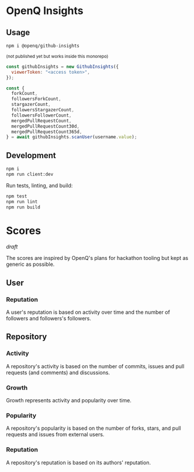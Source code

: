 # OpenQ Insights

## Usage

```bash
npm i @openq/github-insights
```
<sup>(not published yet but works inside this monorepo)</sup>

```js
const githubInsights = new GithubInsights({
  viewerToken: "<access token>",
});

const {
  forkCount,
  followersForkCount,
  stargazerCount,
  followersStargazerCount,
  followersFollowerCount,
  mergedPullRequestCount,
  mergedPullRequestCount30d,
  mergedPullRequestCount365d,
} = await githubInsights.scanUser(username.value);
```

## Development

```bash
npm i
npm run client:dev
```

Run tests, linting, and build:

```bash
npm test
npm run lint
npm run build
```

# Scores

*draft*

The scores are inspired by OpenQ's plans for hackathon tooling but kept as generic as possible.

## User

### Reputation

A user's reputation is based on activity over time and the number of followers and followers's followers.

## Repository

### Activity

A repository's activity is based on the number of commits, issues and pull requests (and comments) and discussions.

### Growth

Growth represents activity and popularity over time.

### Popularity

A repository's popularity is based on the number of forks, stars, and pull requests and issues from external users.

### Reputation

A repository's reputation is based on its authors' reputation.
